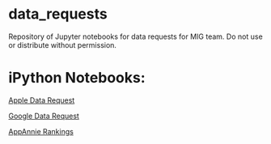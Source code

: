 # data_requests
Repository of Jupyter notebooks for data requests for MIG team. Do not use or distribute without permission.

# iPython Notebooks:
[Apple Data Request](http://nbviewer.ipython.org/github/mobileinnovationgroup/data_requests/blob/master/main/Apple%20Data%20Request.ipynb)

[Google Data Request](http://nbviewer.ipython.org/github/mobileinnovationgroup/data_requests/blob/master/main/Google%20Data%20Request.ipynb)

[AppAnnie Rankings](http://nbviewer.ipython.org/github/mobileinnovationgroup/data_requests/blob/master/appannie/AppAnnie.ipynb)
